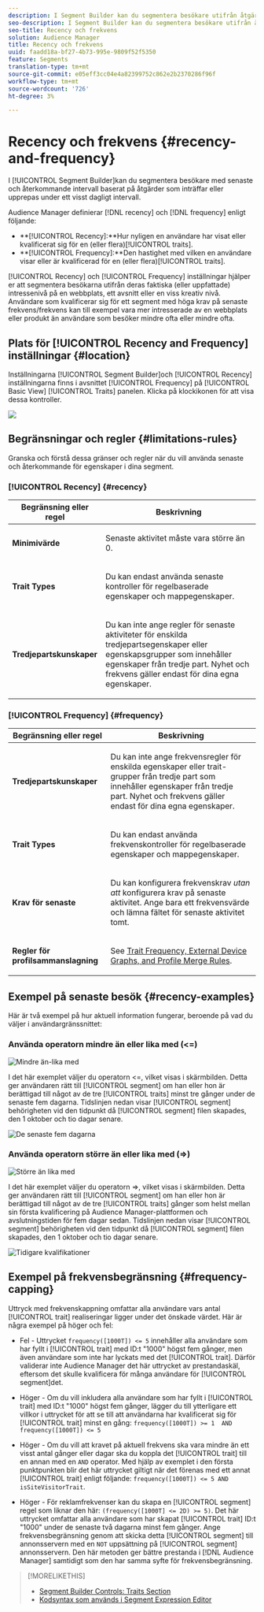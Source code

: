 ```yaml
---
description: I Segment Builder kan du segmentera besökare utifrån åtgärder som inträffar eller upprepas under ett visst dagligt intervall.
seo-description: I Segment Builder kan du segmentera besökare utifrån åtgärder som inträffar eller upprepas under ett visst dagligt intervall.
seo-title: Recency och frekvens
solution: Audience Manager
title: Recency och frekvens
uuid: faadd18a-bf27-4b73-995e-9809f52f5350
feature: Segments
translation-type: tm+mt
source-git-commit: e05eff3cc04e4a82399752c862e2b2370286f96f
workflow-type: tm+mt
source-wordcount: '726'
ht-degree: 3%

---
```



# Recency och frekvens {#recency-and-frequency}

I [!UICONTROL Segment Builder]kan du segmentera besökare med senaste och återkommande intervall baserat på åtgärder som inträffar eller upprepas under ett visst dagligt intervall.

Audience Manager definierar [!DNL recency] och [!DNL frequency] enligt följande:

* **[!UICONTROL Recency]:**Hur nyligen en användare har visat eller kvalificerat sig för en (eller flera)[!UICONTROL traits].
* **[!UICONTROL Frequency]:**Den hastighet med vilken en användare visar eller är kvalificerad för en (eller flera)[!UICONTROL traits].

[!UICONTROL Recency] och [!UICONTROL Frequency] inställningar hjälper er att segmentera besökarna utifrån deras faktiska (eller uppfattade) intressenivå på en webbplats, ett avsnitt eller en viss kreativ nivå. Användare som kvalificerar sig för ett segment med höga krav på senaste frekvens/frekvens kan till exempel vara mer intresserade av en webbplats eller produkt än användare som besöker mindre ofta eller mindre ofta.

## Plats för [!UICONTROL Recency and Frequency] inställningar {#location}

Inställningarna [!UICONTROL Segment Builder]och [!UICONTROL Recency] inställningarna finns i avsnittet [!UICONTROL Frequency] på [!UICONTROL Basic View] [!UICONTROL Traits] panelen. Klicka på klockikonen för att visa dessa kontroller.

![](assets/recency_frequency.png)

## Begränsningar och regler {#limitations-rules}

Granska och förstå dessa gränser och regler när du vill använda senaste och återkommande för egenskaper i dina segment.

### [!UICONTROL Recency] {#recency}

<table id="table_026064124C694D75B7A960457D50170B"> 
 <thead> 
  <tr> 
   <th colname="col1" class="entry"> Begränsning eller regel </th> 
   <th colname="col2" class="entry"> Beskrivning </th> 
  </tr> 
 </thead>
 <tbody> 
  <tr> 
   <td colname="col1"> <p> <b>Minimivärde</b> </p> </td> 
   <td colname="col2"> <p>Senaste aktivitet måste vara större än 0. </p> </td> 
  </tr>
  <tr> 
   <td colname="col1"> <p> <b>Trait Types</b> </p> </td> 
   <td colname="col2"> <p>Du kan endast använda senaste kontroller för regelbaserade egenskaper och mappegenskaper. </p> </td> 
  </tr> 
  <tr> 
   <td colname="col1"> <p> <b>Tredjepartskunskaper</b> </p> </td> 
   <td colname="col2"> <p>Du kan inte ange regler för senaste aktiviteter för enskilda tredjepartsegenskaper eller egenskapsgrupper som innehåller egenskaper från tredje part. Nyhet och frekvens gäller endast för dina egna egenskaper. </p> </td> 
  </tr> 
 </tbody> 
</table>

### [!UICONTROL Frequency] {#frequency}

<table id="table_EBD621D26C8B4D03933E8C0753C892A7"> 
 <thead> 
  <tr> 
   <th colname="col1" class="entry"> Begränsning eller regel </th> 
   <th colname="col2" class="entry"> Beskrivning </th> 
  </tr> 
 </thead>
 <tbody> 
  <tr> 
   <td colname="col1"> <p> <b>Tredjepartskunskaper</b> </p> </td> 
   <td colname="col2"> <p>Du kan inte ange frekvensregler för enskilda egenskaper eller trait-grupper från tredje part som innehåller egenskaper från tredje part. Nyhet och frekvens gäller endast för dina egna egenskaper. </p> </td> 
  </tr> 
  <tr> 
   <td colname="col1"> <p> <b>Trait Types</b> </p> </td> 
   <td colname="col2"> <p>Du kan endast använda frekvenskontroller för regelbaserade egenskaper och mappegenskaper. </p> </td> 
  </tr> 
  <tr> 
   <td colname="col1"> <p> <b>Krav för senaste</b> </p> </td> 
   <td colname="col2"> <p>Du kan konfigurera frekvenskrav <i>utan att</i> konfigurera krav på senaste aktivitet. Ange bara ett frekvensvärde och lämna fältet för senaste aktivitet tomt. </p> </td> 
  </tr> 
  <tr> 
   <td colname="col1"> <p><b>Regler för profilsammanslagning</b> </p> </td> 
   <td colname="col2"> <p>See <a href="../../faq/faq-profile-merge.md#trait-freq-device-rules"> Trait Frequency, External Device Graphs, and Profile Merge Rules</a>. </p> </td> 
  </tr> 
 </tbody> 
</table>

## Exempel på senaste besök {#recency-examples}

Här är två exempel på hur aktuell information fungerar, beroende på vad du väljer i användargränssnittet:

### Använda operatorn mindre än eller lika med (&lt;=)

![Mindre än-lika med](assets/less-than-equal-to.png)

I det här exemplet väljer du operatorn &lt;=, vilket visas i skärmbilden. Detta ger användaren rätt till [!UICONTROL segment] om han eller hon är berättigad till något av de tre [!UICONTROL traits] minst tre gånger under de senaste fem dagarna. Tidslinjen nedan visar [!UICONTROL segment] behörigheten vid den tidpunkt då [!UICONTROL segment] filen skapades, den 1 oktober och tio dagar senare.

![De senaste fem dagarna](assets/last-5-days.png)

### Använda operatorn större än eller lika med (=>)

![Större än lika med](assets/greater-than-equal-to.png)

I det här exemplet väljer du operatorn =>, vilket visas i skärmbilden. Detta ger användaren rätt till [!UICONTROL segment] om han eller hon är berättigad till något av de tre [!UICONTROL traits] gånger som helst mellan sin första kvalificering på Audience Manager-plattformen och avslutningstiden för fem dagar sedan. Tidslinjen nedan visar [!UICONTROL segment] behörigheten vid den tidpunkt då [!UICONTROL segment] filen skapades, den 1 oktober och tio dagar senare.

![Tidigare kvalifikationer](assets/earlier-qualification.png)


## Exempel på frekvensbegränsning {#frequency-capping}

Uttryck med frekvenskappning omfattar alla användare vars antal [!UICONTROL trait] realiseringar ligger under det önskade värdet. Här är några exempel på höger och fel:

* Fel - Uttrycket `frequency([1000T]) <= 5` innehåller alla användare som har fyllt i [!UICONTROL trait] med ID:t &quot;1000&quot; högst fem gånger, men även användare som inte har lyckats med det [!UICONTROL trait]. Därför validerar inte Audience Manager det här uttrycket av prestandaskäl, eftersom det skulle kvalificera för många användare för [!UICONTROL segment]det.

* Höger - Om du vill inkludera alla användare som har fyllt i [!UICONTROL trait] med ID:t &quot;1000&quot; högst fem gånger, lägger du till ytterligare ett villkor i uttrycket för att se till att användarna har kvalificerat sig för [!UICONTROL trait] minst en gång:  `frequency([1000T]) >= 1  AND  frequency([1000T]) <= 5`

* Höger - Om du vill att kravet på aktuell frekvens ska vara mindre än ett visst antal gånger eller dagar ska du koppla det [!UICONTROL trait] till en annan med en `AND` operator. Med hjälp av exemplet i den första punktpunkten blir det här uttrycket giltigt när det förenas med ett annat [!UICONTROL trait] enligt följande: `frequency([1000T]) <= 5 AND isSiteVisitorTrait`.

* Höger - För reklamfrekvenser kan du skapa en [!UICONTROL segment] regel som liknar den här: `(frequency([1000T] <= 2D) >= 5)`. Det här uttrycket omfattar alla användare som har skapat [!UICONTROL trait] ID:t &quot;1000&quot; under de senaste två dagarna minst fem gånger. Ange frekvensbegränsning genom att skicka detta [!UICONTROL segment] till annonsservern med en `NOT` uppsättning på [!UICONTROL segment] annonsservern. Den här metoden ger bättre prestanda i [!DNL Audience Manager] samtidigt som den har samma syfte för frekvensbegränsning.

>[!MORELIKETHIS]
>
>* [Segment Builder Controls: Traits Section](../../features/segments/segment-builder.md#segment-builder-controls-traits)
>* [Kodsyntax som används i Segment Expression Editor](../../features/segments/segment-code-syntax.md)

